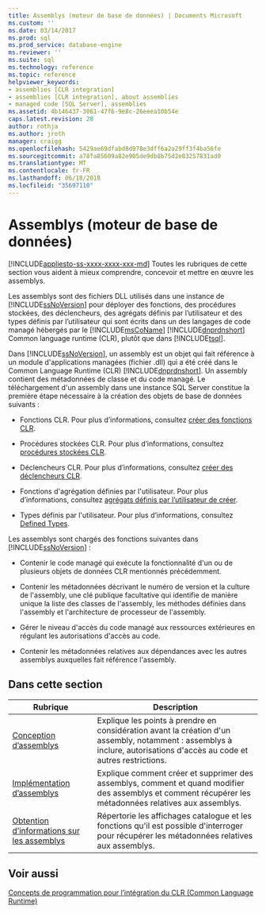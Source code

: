 ```yaml
---
title: Assemblys (moteur de base de données) | Documents Microsoft
ms.custom: ''
ms.date: 03/14/2017
ms.prod: sql
ms.prod_service: database-engine
ms.reviewer: ''
ms.suite: sql
ms.technology: reference
ms.topic: reference
helpviewer_keywords:
- assemblies [CLR integration]
- assemblies [CLR integration], about assemblies
- managed code [SQL Server], assemblies
ms.assetid: 4b146437-3061-47f6-9e8c-26eeea10b54e
caps.latest.revision: 28
author: rothja
ms.author: jroth
manager: craigg
ms.openlocfilehash: 5429ae69dfabd8d978e3dff6a2a29ff3f4ba56fe
ms.sourcegitcommit: a78fa85609a82e905de9db8b75d2e83257831ad9
ms.translationtype: MT
ms.contentlocale: fr-FR
ms.lasthandoff: 06/18/2018
ms.locfileid: "35697110"
---
```

# <a name="assemblies-database-engine"></a>Assemblys (moteur de base de données)
[!INCLUDE[appliesto-ss-xxxx-xxxx-xxx-md](../../includes/appliesto-ss-xxxx-xxxx-xxx-md.md)]
  Toutes les rubriques de cette section vous aident à mieux comprendre, concevoir et mettre en œuvre les assemblys.  
  
 Les assemblys sont des fichiers DLL utilisés dans une instance de [!INCLUDE[ssNoVersion](../../includes/ssnoversion-md.md)] pour déployer des fonctions, des procédures stockées, des déclencheurs, des agrégats définis par l’utilisateur et des types définis par l’utilisateur qui sont écrits dans un des langages de code managé hébergés par le [!INCLUDE[msCoName](../../includes/msconame-md.md)] [!INCLUDE[dnprdnshort](../../includes/dnprdnshort-md.md)] Common language runtime (CLR), plutôt que dans [!INCLUDE[tsql](../../includes/tsql-md.md)].  
  
 Dans [!INCLUDE[ssNoVersion](../../includes/ssnoversion-md.md)], un assembly est un objet qui fait référence à un module d'applications managées (fichier .dll) qui a été créé dans le Common Language Runtime (CLR) [!INCLUDE[dnprdnshort](../../includes/dnprdnshort-md.md)]. Un assembly contient des métadonnées de classe et du code managé. Le téléchargement d'un assembly dans une instance SQL Server constitue la première étape nécessaire à la création des objets de base de données suivants :  
  
-   Fonctions CLR. Pour plus d’informations, consultez [créer des fonctions CLR](../../relational-databases/user-defined-functions/create-clr-functions.md).  
  
-   Procédures stockées CLR. Pour plus d’informations, consultez [procédures stockées CLR](http://msdn.microsoft.com/library/bbdd51b2-a9b4-4916-ba6f-7957ac6c3f33).  
  
-   Déclencheurs CLR. Pour plus d’informations, consultez [créer des déclencheurs CLR](../../relational-databases/triggers/create-clr-triggers.md).  
  
-   Fonctions d'agrégation définies par l'utilisateur. Pour plus d’informations, consultez [agrégats définis par l’utilisateur de créer](../../relational-databases/user-defined-functions/create-user-defined-aggregates.md).  
  
-   Types définis par l'utilisateur. Pour plus d’informations, consultez [Defined Types](../../relational-databases/native-client/features/using-user-defined-types.md).  
  
 Les assemblys sont chargés des fonctions suivantes dans [!INCLUDE[ssNoVersion](../../includes/ssnoversion-md.md)] :  
  
-   Contenir le code managé qui exécute la fonctionnalité d'un ou de plusieurs objets de données CLR mentionnés précédemment.  
  
-   Contenir les métadonnées décrivant le numéro de version et la culture de l'assembly, une clé publique facultative qui identifie de manière unique la liste des classes de l'assembly, les méthodes définies dans l'assembly et l'architecture de processeur de l'assembly.  
  
-   Gérer le niveau d'accès du code managé aux ressources extérieures en régulant les autorisations d'accès au code.  
  
-   Contenir les métadonnées relatives aux dépendances avec les autres assemblys auxquelles fait référence l'assembly.  
  
## <a name="in-this-section"></a>Dans cette section  
  
|Rubrique|Description|  
|-----------|-----------------|  
|[Conception d’assemblys](../../relational-databases/clr-integration/assemblies-designing.md)|Explique les points à prendre en considération avant la création d'un assembly, notamment : assemblys à inclure, autorisations d'accès au code et autres restrictions.|  
|[Implémentation d’assemblys](../../relational-databases/clr-integration/assemblies-implementing.md)|Explique comment créer et supprimer des assemblys, comment et quand modifier des assemblys et comment récupérer les métadonnées relatives aux assemblys.|  
|[Obtention d’informations sur les assemblys](../../relational-databases/clr-integration/assemblies-getting-information.md)|Répertorie les affichages catalogue et les fonctions qu'il est possible d'interroger pour récupérer les métadonnées relatives aux assemblys.|  
  
## <a name="see-also"></a>Voir aussi  
 [Concepts de programmation pour l’intégration du CLR &#40;Common Language Runtime&#41;](../../relational-databases/clr-integration/common-language-runtime-clr-integration-programming-concepts.md)  
  
  
